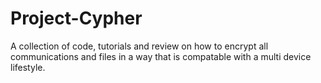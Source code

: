 # Project-Cypher

A collection of code, tutorials and review on how to encrypt all communications and files in a way that is compatable with 
a multi device lifestyle.
